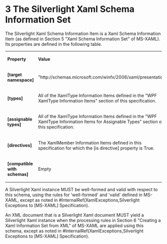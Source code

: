 <html dir="LTR" xmlns:mshelp="http://msdn.microsoft.com/mshelp" xmlns:ddue="http://ddue.schemas.microsoft.com/authoring/2003/5" xmlns:xlink="http://www.w3.org/1999/xlink" xmlns:tool="http://www.microsoft.com/tooltip">

<body>
 <input type="hidden" id="userDataCache" class="userDataStyle">
 <input type="hidden" id="hiddenScrollOffset">
 <img id="dropDownImage" style="display:none; height:0; width:0;" src="../local/drpdown.gif">
 <img id="dropDownHoverImage" style="display:none; height:0; width:0;" src="../local/drpdown_orange.gif">
 <img id="collapseImage" style="display:none; height:0; width:0;" src="../local/collapse.gif">
 <img id="expandImage" style="display:none; height:0; width:0;" src="../local/exp.gif">
 <img id="collapseAllImage" style="display:none; height:0; width:0;" src="../local/collall.gif">
 <img id="expandAllImage" style="display:none; height:0; width:0;" src="../local/expall.gif">
 <img id="copyImage" style="display:none; height:0; width:0;" src="../local/copycode.gif">
 <img id="copyHoverImage" style="display:none; height:0; width:0;" src="../local/copycodeHighlight.gif">
 <div id="header"><h1 class="heading">3 The Silverlight Xaml Schema Information Set</h1></div>

 <div id="mainSection">
 <div id="mainBody">
 <div id="allHistory" class="saveHistory" onsave="saveAll()" onload="loadAll()"></div>
 <p xmlns:wsd="http://wsdev.schemas.microsoft.com/authoring/2008/2" xmlns:msxsl="urn:schemas-microsoft-com:xslt" xmlns:script="urn:script" xmlns:build="urn:build">
 </p>
 <div id="sectionSection0" class="section" name="collapseableSection">
 <content xmlns="http://ddue.schemas.microsoft.com/authoring/2003/5" xmlns:wsd="http://wsdev.schemas.microsoft.com/authoring/2008/2" xmlns:msxsl="urn:schemas-microsoft-com:xslt" xmlns:script="urn:script" xmlns:build="urn:build">
 </content>
 </div>
 <div id="sectionSection1" class="section" name="collapseableSection">
 <content xmlns="http://ddue.schemas.microsoft.com/authoring/2003/5" xmlns:wsd="http://wsdev.schemas.microsoft.com/authoring/2008/2" xmlns:msxsl="urn:schemas-microsoft-com:xslt" xmlns:script="urn:script" xmlns:build="urn:build">
<p xmlns="">
The Silverlight Xaml Schema Information Item is a Xaml Schema Information Item (as defined in Section 5
"Xaml Schema Information Set" of <mshelp:link keywords="d4130078-94d4-4729-b609-7c90af82877f" tabindex="0">MS-XAML</mshelp:link>).
Its properties are defined in the following table.
</p>

<table class="ProtocolAuthoredTable" xmlns="">
 <tr>
 <td><p><b>Property</b></p></td>
 <td><p><b>Value</b></p></td>
 </tr>
 <tr>
 <td><p><b>[target namespace]</b></p></td>
 <td><p>"http://schemas.microsoft.com/winfx/2006/xaml/presentation"</p></td>
 </tr>
 <tr>
 <td><p><b>[types]</b></p></td>
 <td><p>All of the XamlType Information Items defined in the
 "<mshelp:link keywords="89cf1b58-d8cf-414e-92ec-41d44e5e0f2b" tabindex="0">WPF XamlType Information Items</mshelp:link>"
 section of this specification.
 </p></td>
 </tr>
 <tr>
 <td><p><b>[assignable types]</b></p></td>
 <td><p>All of the XamlType Information Items defined in the
 "<mshelp:link keywords="46a0a5a6-380f-448f-8213-7b7c9525c3c8" tabindex="0">WPF XamlType Information Items for Assignable Types</mshelp:link>"
 section of this specification.
 </p></td>
 </tr>
 <tr>
 <td><p><b>[directives]</b></p></td>
 <td><p>The XamlMember Information Items defined in this specification for which the [is directive] property is True.</p></td>
 </tr>
 <tr>
 <td><p><b>[compatible with schemas]</b></p></td>
 <td><p>Empty</p></td>
 </tr>
</table>
<p xmlns="">

<p xmlns="">A Silverlight Xaml instance MUST be well-formed and valid with respect to this schema, using the rules for
'well-formed' and 'valid' defined in <mshelp:link keywords="d4130078-94d4-4729-b609-7c90af82877f" tabindex="0">MS-XAML</mshelp:link>, except as noted in
#InternalRef(XamlExceptions,Silverlight Exceptions to [MS-XAML] Specification).

<p xmlns="">An XML document that is a Silverlight Xaml document MUST yield a Silverlight Xaml instance when the processing
rules in Section 6 "Creating a Xaml Information Set from XML" of <mshelp:link keywords="d4130078-94d4-4729-b609-7c90af82877f" tabindex="0">MS-XAML</mshelp:link>
are applied using this schema, except as noted in
#InternalRef(XamlExceptions,Silverlight Exceptions to [MS-XAML] Specification).
</p>
 </content>
 </div>
 <!--[if gte IE 5]>
 <tool:tip element="languageFilterToolTip" avoidmouse="false"/>
 <![endif]-->
 </div>
 <a name="feedback"></a><span></span>
 </div>
</body></html>
